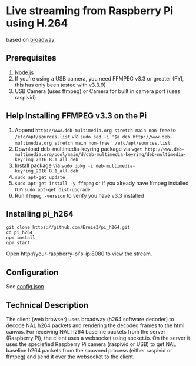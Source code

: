 # Live streaming from Raspberry Pi using H.264
based on [broadway](https://github.com/mbebenita/Broadway)

## Prerequisites
1. [Node.js](https://www.w3schools.com/nodejs/nodejs_raspberrypi.asp)
2. If you're using a USB camera, you need FFMPEG v3.3 or greater (FYI, this has only been tested with v3.3.9)
3. USB Camera (uses ffmpeg) or Camera for built in camera port (uses raspivid)

## Help Installing FFMPEG v3.3 on the Pi
1. Append `http://www.deb-multimedia.org stretch main non-free` to `/etc/apt/sources.list` via `sudo sed -i '$a deb http://www.deb-multimedia.org stretch main non-free' /etc/apt/sources.list`.
2. Download deb-multimedia-keyring package via `wget http://www.deb-multimedia.org/pool/main/d/deb-multimedia-keyring/deb-multimedia-keyring_2016.8.1_all.deb`
3. Install package via `sudo dpkg -i deb-multimedia-keyring_2016.8.1_all.deb`
4. `sudo apt-get update`
5. `sudo apt-get install -y ffmpeg`
	or if you already have ffmpeg installed run
	`sudo apt-get dist-upgrade`
6. Run `ffmpeg -version` to verify you have v3.3 installed

## Installing pi_h264
```
git clone https://github.com/Ernie3/pi_h264.git
cd pi_h264
npm install
npm start
```
Open http://your-raspberry-pi's-ip:8080 to view the stream.

## Configuration
See [config.json](https://github.com/Ernie3/pi_h264/blob/master/config.json).

## Technical Description
The client (web browser) uses broadway (h264 software decoder) to decode NAL h264 packets and rendering the decoded frames to the html canvas. For receiving NAL h264 baseline packets from the server (Raspberry Pi), the client uses a websocket using socket.io. On the server it uses the speciefied Raspberry Pi camera (raspivid or USB) to get NAL baseline h264 packets from the spawned process (either raspivid or ffmpeg) and send it over the websocket to the client.  
